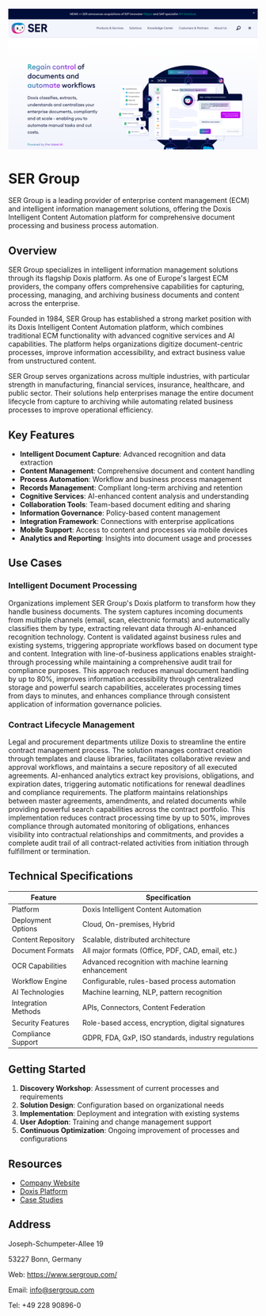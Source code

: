![SER Group](assets\ser-group.png)

# SER Group

SER Group is a leading provider of enterprise content management (ECM) and intelligent information management solutions, offering the Doxis Intelligent Content Automation platform for comprehensive document processing and business process automation.

## Overview

SER Group specializes in intelligent information management solutions through its flagship Doxis platform. As one of Europe's largest ECM providers, the company offers comprehensive capabilities for capturing, processing, managing, and archiving business documents and content across the enterprise.

Founded in 1984, SER Group has established a strong market position with its Doxis Intelligent Content Automation platform, which combines traditional ECM functionality with advanced cognitive services and AI capabilities. The platform helps organizations digitize document-centric processes, improve information accessibility, and extract business value from unstructured content.

SER Group serves organizations across multiple industries, with particular strength in manufacturing, financial services, insurance, healthcare, and public sector. Their solutions help enterprises manage the entire document lifecycle from capture to archiving while automating related business processes to improve operational efficiency.

## Key Features

- **Intelligent Document Capture**: Advanced recognition and data extraction
- **Content Management**: Comprehensive document and content handling
- **Process Automation**: Workflow and business process management
- **Records Management**: Compliant long-term archiving and retention
- **Cognitive Services**: AI-enhanced content analysis and understanding
- **Collaboration Tools**: Team-based document editing and sharing
- **Information Governance**: Policy-based content management
- **Integration Framework**: Connections with enterprise applications
- **Mobile Support**: Access to content and processes via mobile devices
- **Analytics and Reporting**: Insights into document usage and processes

## Use Cases

### Intelligent Document Processing

Organizations implement SER Group's Doxis platform to transform how they handle business documents. The system captures incoming documents from multiple channels (email, scan, electronic formats) and automatically classifies them by type, extracting relevant data through AI-enhanced recognition technology. Content is validated against business rules and existing systems, triggering appropriate workflows based on document type and content. Integration with line-of-business applications enables straight-through processing while maintaining a comprehensive audit trail for compliance purposes. This approach reduces manual document handling by up to 80%, improves information accessibility through centralized storage and powerful search capabilities, accelerates processing times from days to minutes, and enhances compliance through consistent application of information governance policies.

### Contract Lifecycle Management

Legal and procurement departments utilize Doxis to streamline the entire contract management process. The solution manages contract creation through templates and clause libraries, facilitates collaborative review and approval workflows, and maintains a secure repository of all executed agreements. AI-enhanced analytics extract key provisions, obligations, and expiration dates, triggering automatic notifications for renewal deadlines and compliance requirements. The platform maintains relationships between master agreements, amendments, and related documents while providing powerful search capabilities across the contract portfolio. This implementation reduces contract processing time by up to 50%, improves compliance through automated monitoring of obligations, enhances visibility into contractual relationships and commitments, and provides a complete audit trail of all contract-related activities from initiation through fulfillment or termination.

## Technical Specifications

| Feature | Specification |
|---------|---------------|
| Platform | Doxis Intelligent Content Automation |
| Deployment Options | Cloud, On-premises, Hybrid |
| Content Repository | Scalable, distributed architecture |
| Document Formats | All major formats (Office, PDF, CAD, email, etc.) |
| OCR Capabilities | Advanced recognition with machine learning enhancement |
| Workflow Engine | Configurable, rules-based process automation |
| AI Technologies | Machine learning, NLP, pattern recognition |
| Integration Methods | APIs, Connectors, Content Federation |
| Security Features | Role-based access, encryption, digital signatures |
| Compliance Support | GDPR, FDA, GxP, ISO standards, industry regulations |

## Getting Started

1. **Discovery Workshop**: Assessment of current processes and requirements
2. **Solution Design**: Configuration based on organizational needs
3. **Implementation**: Deployment and integration with existing systems
4. **User Adoption**: Training and change management support
5. **Continuous Optimization**: Ongoing improvement of processes and configurations

## Resources

- [Company Website](https://www.sergroup.com/)
- [Doxis Platform](https://www.sergroup.com/en/doxis-intelligent-content-automation/)
- [Case Studies](https://www.sergroup.com/en/references/)

## Address

Joseph-Schumpeter-Allee 19

53227 Bonn, Germany

Web: <https://www.sergroup.com/>

Email: info@sergroup.com

Tel: +49 228 90896-0
